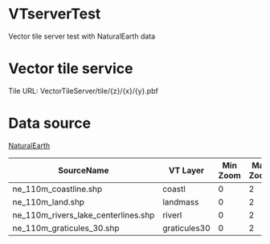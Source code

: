 # VTserverTest
Vector tile server test with NaturalEarth data


# Vector tile service

Tile URL: VectorTileServer/tile/{z}/{x}/{y}.pbf


# Data source
[NaturalEarth](https://www.naturalearthdata.com/)

|  SourceName  | VT Layer  |  Min Zoom  | Max Zoom  |
| ---- | ---- | ---- | ---- |
|  ne_110m_coastline.shp  |  coastl  |  0  |  2  |
|  ne_110m_land.shp  |  landmass  |  0  |  2  |
|  ne_110m_rivers_lake_centerlines.shp  |  riverl  |  0  |  2  |
|  ne_110m_graticules_30.shp  |  graticules30  |  0  |  2  |
